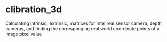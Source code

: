 # clibration_3d
Calculating intrinsic, extrinsic, matrices for intel real sensor camera, depth cameras, and finding the corresponging real world coordinate points of a image pixel value 
